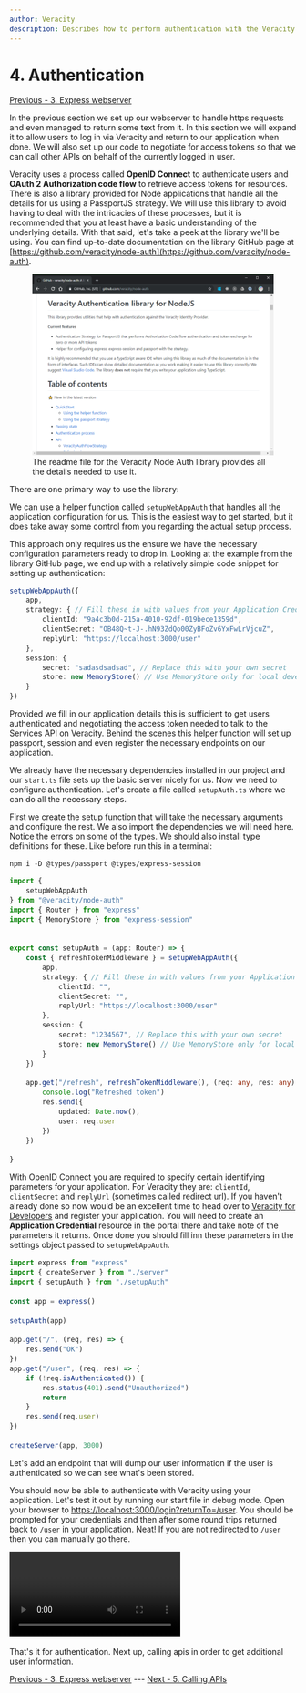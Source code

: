 ```yaml
---
author: Veracity
description: Describes how to perform authentication with the Veracity IDP.
---
```


# 4. Authentication
[Previous - 3. Express webserver](3-express-webserver.md)

In the previous section we set up our webserver to handle https requests and even managed to return some text from it. In this section we will expand it to allow users to log in via Veracity and return to our application when done. We will also set up our code to negotiate for access tokens so that we can call other APIs on behalf of the currently logged in user.

Veracity uses a process called **OpenID Connect** to authenticate users and **OAuth 2 Authorization code flow** to retrieve access tokens for resources. There is also a library provided for Node applications that handle all the details for us using a PassportJS strategy. We will use this library to avoid having to deal with the intricacies of these processes, but it is recommended that you at least have a basic understanding of the underlying details. With that said, let's take a peek at the library we'll be using. You can find up-to-date documentation on the library GitHub page at [https://github.com/veracity/node-auth](https://github.com/veracity/node-auth).

<figure>
	<img src="assets/veracity-node-auth-readme.png"/>
	<figcaption>The readme file for the Veracity Node Auth library provides all the details needed to use it.</figcaption>
</figure>

There are one primary way to use the library:

We can use a helper function called `setupWebAppAuth` that handles all the application configuration for us. This is the easiest way to get started, but it does take away some control from you regarding the actual setup process.

This approach only requires us the ensure we have the necessary configuration parameters ready to drop in. Looking at the example from the library GitHub page, we end up with a relatively simple code snippet for setting up authentication:

```typescript
setupWebAppAuth({
	app,
	strategy: { // Fill these in with values from your Application Credential
		clientId: "9a4c3b0d-215a-4010-92df-019bece1359d",
		clientSecret: "OB48Q~t-J-.hN93ZdQo00ZyBFoZv6YxFwLrVjcuZ",
		replyUrl: "https://localhost:3000/user"
	},
	session: {
		secret: "sadasdsadsad", // Replace this with your own secret
		store: new MemoryStore() // Use MemoryStore only for local development
	}
})
```

Provided we fill in our application details this is sufficient to get users authenticated and negotiating the access token needed to talk to the Services API on Veracity. Behind the scenes this helper function will set up passport, session and even register the necessary endpoints on our application.

We already have the necessary dependencies installed in our project and our `start.ts` file sets up the basic server nicely for us. Now we need to configure authentication. Let's create a file called `setupAuth.ts` where we can do all the necessary steps.

First we create the setup function that will take the necessary arguments and configure the rest. We also import the dependencies we will need here. Notice the errors on some of the types. We should also install type definitions for these. Like before run this in a terminal:

```
npm i -D @types/passport @types/express-session
```

```typescript
import {
	setupWebAppAuth
} from "@veracity/node-auth"
import { Router } from "express"
import { MemoryStore } from "express-session"


export const setupAuth = (app: Router) => {
	const { refreshTokenMiddleware } = setupWebAppAuth({
		app,
		strategy: { // Fill these in with values from your Application Credential
			clientId: "",
			clientSecret: "",
			replyUrl: "https://localhost:3000/user"
		},
		session: {
			secret: "1234567", // Replace this with your own secret
			store: new MemoryStore() // Use MemoryStore only for local development
		}
	})

	app.get("/refresh", refreshTokenMiddleware(), (req: any, res: any) => {
		console.log("Refreshed token")
		res.send({
			updated: Date.now(),
			user: req.user
		})
	})
	
}
```


With OpenID Connect you are required to specify certain identifying parameters for your application. For Veracity they are: `clientId`, `clientSecret` and `replyUrl` (sometimes called redirect url). If you haven't already done so now would be an excellent time to head over to [Veracity for Developers](https://developer.veracity.com) and register your application. You will need to create an **Application Credential** resource in the portal there and take note of the parameters it returns. Once done you should fill inn these parameters in the settings object passed to `setupWebAppAuth`.

```typescript
import express from "express"
import { createServer } from "./server"
import { setupAuth } from "./setupAuth"

const app = express()

setupAuth(app)

app.get("/", (req, res) => {
	res.send("OK")
})
app.get("/user", (req, res) => {
	if (!req.isAuthenticated()) {
		res.status(401).send("Unauthorized")
		return
	}
	res.send(req.user)
})

createServer(app, 3000)
```
Let's add an endpoint that will dump our user information if the user is authenticated so we can see what's been stored.

You should now be able to authenticate with Veracity using your application. Let's test it out by running our start file in debug mode. Open your browser to [https://localhost:3000/login?returnTo=/user](https://localhost:3000/login?returnTo=/user). You should be prompted for your credentials and then after some round trips returned back to `/user` in your application. Neat! If you are not redirected to `/user` then you can manually go there.

<video controls loop>
	<source src="assets/authentication-working.mp4">
</video>

That's it for authentication. Next up, calling apis in order to get additional user information.

[Previous - 3. Express webserver](3-express-webserver.md) --- [Next - 5. Calling APIs](5-calling-apis.md)
